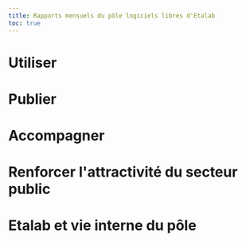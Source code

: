 ```yaml
---
title: Rapports mensuels du pôle logiciels libres d'Etalab
toc: true
---
```


# Utiliser
# Publier
# Accompagner
# Renforcer l'attractivité du secteur public
# Etalab et vie interne du pôle
